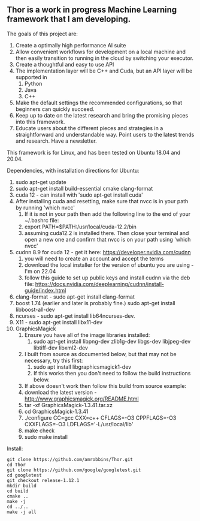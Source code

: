 
## Thor is a work in progress Machine Learning framework that I am developing.

The goals of this project are:
  1. Create a optimally high performance AI suite
  2. Allow convenient workflows for development on a local machine and then easily transition to running in the cloud by switching your executor.
  3. Create a thoughtful and easy to use API
  4. The implementation layer will be C++ and Cuda, but an API layer will be supported in 
     1. Python
     2. Java
     3. C++
  5. Make the default settings the recommended configurations, so that beginners can quickly succeed.
  6. Keep up to date on the latest research and bring the promising pieces into this framework.
  7. Educate users about the different pieces and strategies in a straightforward and understandable way. Point users to the latest trends and research. Have a newsletter.


This framework is for Linux, and has been tested on Ubuntu 18.04 and 20.04.

Dependencies, with installation directions for Ubuntu:
  1. sudo apt-get update
  1. sudo apt-get install build-essential cmake clang-format  
  1. cuda 12  - can install with 'sudo apt-get install cuda'
  1. After installing cuda and resetting, make sure that nvcc is in your path by running 'which nvcc'
     1. If it is not in your path then add the following line to the end of your ~/.bashrc file:
     2. export PATH=$PATH:/usr/local/cuda-12.2/bin
     3. assuming cuda12.2 is installed there. Then close your terminal and open a new one and confirm that nvcc is on your path using 'which nvcc'
  2. cudnn 8.9 for cuda 12 - get it here: https://developer.nvidia.com/cudnn
     1. you will need to create an account and accept the terms
     2. download the local installer for the version of ubuntu you are using - I'm on 22.04
     3. follow this guide to set up public keys and install cudnn via the deb file: https://docs.nvidia.com/deeplearning/cudnn/install-guide/index.html
  3. clang-format  - sudo apt-get install clang-format
  4. boost 1.74 (earlier and later is probably fine.) sudo apt-get install libboost-all-dev
  6. ncurses - sudo apt-get install lib64ncurses-dev.
  7. X11 - sudo apt-get install libx11-dev 
  8. GraphicsMagick
     1. Ensure you have all of the image libraries installed:
        1. sudo apt-get install libpng-dev zlib1g-dev libgs-dev libjpeg-dev libtiff-dev libxml2-dev
     1. I built from source as documented below, but that may not be necessary, try this first:
        1. sudo apt install libgraphicsmagick1-dev
        1. If this works then you don't need to follow the build instructions below.
     1. If above doesn't work then follow this build from source example:
     1. download the latest version - http://www.graphicsmagick.org/README.html 
     1. tar -xf GraphicsMagick-1.3.41.tar.xz
     1. cd GraphicsMagick-1.3.41
     1. ./configure CC=gcc CXX=c++ CFLAGS=-O3 CPPFLAGS=-O3 CXXFLAGS=-O3 LDFLAGS='-L/usr/local/lib'
     1. make check
     1. sudo make install

Install:

```shell
git clone https://github.com/amrobbins/Thor.git
cd Thor
git clone https://github.com/google/googletest.git
cd googletest
git checkout release-1.12.1
mkdir build
cd build
cmake ..
make -j
cd ../..
make -j all
```
